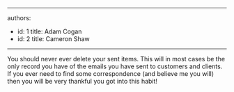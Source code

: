 

---
authors:
  - id: 1
    title: Adam Cogan
  - id: 2
    title: Cameron Shaw
---




<span class='intro'> You should never ever delete your sent items. This will in most cases be the only record you have of the emails you have sent to customers and clients. If you ever need to find some correspondence (and believe me you will) then you will be very thankful you got into this habit!
 </span>




